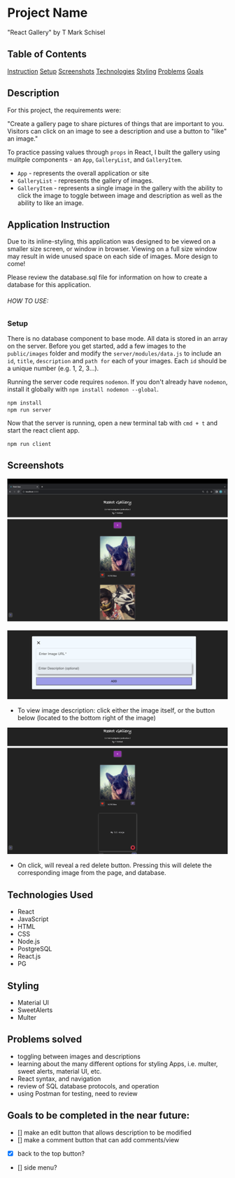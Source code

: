 # Project Name

"React Gallery" by T Mark Schisel

## Table of Contents
[Instruction](#application-instruction)
[Setup](#setup)
[Screenshots](#screenshots)
[Technologies](#technologies-used)
[Styling](#styling)
[Problems](#problems-solved)
[Goals](#goals-to-be-completed-in-the-near-future)

## Description

For this project, the requirements were:

"Create a gallery page to share pictures of things that are important to you. Visitors can click on an image to see a description and use a button to "like" an image."

To practice passing values through `props` in React, I built the gallery using mulitple components - an `App`, `GalleryList`, and `GalleryItem`.

- `App` - represents the overall application or site 
- `GalleryList` - represents the gallery of images. 
- `GalleryItem` - represents a single image in the gallery with the ability to click the image to toggle between image and description as well as the ability to like an image.


## Application Instruction

Due to its inline-styling, this application was designed to be viewed on a smaller size screen, or window in browser. Viewing on a full size window may result in wide unused space on each side of images.  More design to come!

Please review the database.sql file for information on how to create a database for this application.

###### HOW TO USE: ######

### Setup

There is no database component to base mode. All data is stored in an array on the server. Before you get started, add a few images to the `public/images` folder and modify the `server/modules/data.js` to include an `id`, `title`, `description` and `path for` each of your images. Each `id` should be a unique number (e.g. 1, 2, 3...).

Running the server code requires `nodemon`. If you don't already have `nodemon`, install it globally with `npm install nodemon --global`.

```
npm install
npm run server
```

Now that the server is running, open a new terminal tab with `cmd + t` and start the react client app.

```
npm run client
```

## Screenshots

![Main Page](image.png)

![Add Photo](image-1.png)

- To view image description: click either the image itself, or the button below (located to the bottom right of the image)

![Delete a Photo](image-2.png)

- On click, will reveal a red delete button. Pressing this will delete the corresponding image from the page, and database.


## Technologies Used
- React
- JavaScript
- HTML
- CSS
- Node.js
- PostgreSQL
- React.js
- PG 

## Styling
- Material UI
- SweetAlerts
- Multer


## Problems solved
- toggling between images and descriptions
- learning about the many different options for styling Apps, i.e. multer, sweet alerts, material UI, etc.
- React syntax, and navigation
- review of SQL database protocols, and operation
- using Postman for testing, need to review

## Goals to be completed in the near future:
- [] make an edit button that allows description to be modified
- [] make a comment button that can add comments/view
- [x] back to the top button?
- [] side menu?